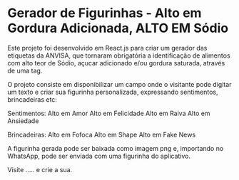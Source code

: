 # Gerador de Figurinhas - Alto em Gordura Adicionada, ALTO EM Sódio

Este projeto foi desenvolvido em React.js para criar um gerador das etiquetas da ANVISA, que tornaram obrigatória a identificação de alimentos com alto teor de Sódio, açucar adicionado e/ou gordura saturada, através de uma tag.

O projeto consiste em disponibilizar um campo onde o visitante pode digitar um texto e criar sua figurinha personalizada, expressando sentimentos, brincadeiras etc:

Sentimentos:
Alto em Amor
Alto em Felicidade
Alto em Raiva
Alto em Ansiedade

Brincadeiras:
Alto em Fofoca
Alto em Shape
Alto em Fake News


A figurinha gerada pode ser baixada como imagem png e, importando no WhatsApp, pode ser enviada com uma figurinha do aplicativo.

Visite ..... e crie a sua.
